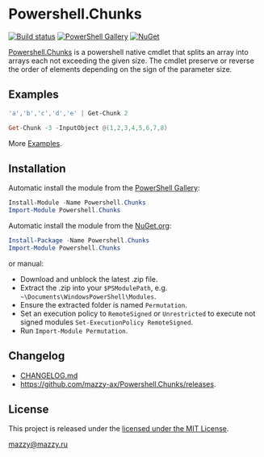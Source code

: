 # Powershell.Chunks

[project]:https://github.com/mazzy-ax/Powershell.Chunks
[license]:https://github.com/mazzy-ax/Powershell.Chunks/blob/master/LICENSE
[ps]:https://www.powershellgallery.com/packages/Powershell.Chunks
[nuget]:https://www.nuget.org/packages/mazzy.Powershell.Chunks
[appveyor]:https://ci.appveyor.com/project/mazzy-ax/powershell-chunks

[![Build status](https://ci.appveyor.com/api/projects/status/n1m7pwssqxnsxgth?svg=true)][appveyor]
[![PowerShell Gallery](https://img.shields.io/powershellgallery/dt/Powershell.Chunks.svg)][ps]
[![NuGet](https://buildstats.info/nuget/mazzy.Powershell.Chunks)][nuget]

[Powershell.Chunks][project] is a powershell native cmdlet that splits an array into arrays each not exceeding the given size.
The cmdlet preserve or reverse the order of elements depending on the sign of the parameter size.

## Examples

```powershell
'a','b','c','d','e' | Get-Chunk 2

Get-Chunk -3 -InputObject @(1,2,3,4,5,6,7,8)
```

More [Examples](Examples).

## Installation

Automatic install the module from the [PowerShell Gallery][ps]:

```powershell
Install-Module -Name Powershell.Chunks
Import-Module Powershell.Chunks
```

Automatic install the module from the [NuGet.org][nuget]:

```powershell
Install-Package -Name Powershell.Chunks
Import-Module Powershell.Chunks
```

or manual:

* Download and unblock the latest .zip file.
* Extract the .zip into your `$PSModulePath`, e.g. `~\Documents\WindowsPowerShell\Modules`.
* Ensure the extracted folder is named `Permutation`.
* Set an execution policy to `RemoteSigned` or `Unrestricted` to execute not signed modules `Set-ExecutionPolicy RemoteSigned`.
* Run `Import-Module Permutation`.

## Changelog

* [CHANGELOG.md](CHANGELOG.md)
* <https://github.com/mazzy-ax/Powershell.Chunks/releases>.

## License

This project is released under the [licensed under the MIT License][license].

<mazzy@mazzy.ru>